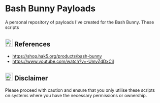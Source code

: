 # Bash Bunny Payloads

A personal repository of payloads I've created for the Bash Bunny. These scripts 

## <img src="https://raw.githubusercontent.com/Tarikul-Islam-Anik/Animated-Fluent-Emojis/master/Emojis/Hand%20gestures/Handshake.png" alt="Handshake" width="25" height="25" /> References

- https://shop.hak5.org/products/bash-bunny
- https://www.youtube.com/watch?v=-UmvZdDxCiI

## <img src="https://raw.githubusercontent.com/Tarikul-Islam-Anik/Animated-Fluent-Emojis/master/Emojis/Symbols/Triangular%20Flag.png" alt="Triangular Flag" width="25" height="25" /> Disclaimer

Please proceed with caution and ensure that you only utilise these scripts on systems where you have the necessary permissions or ownership.